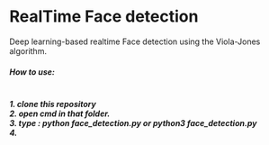 # RealTime Face detection 
 Deep learning-based realtime Face detection using the Viola-Jones algorithm.
 <br>
 
 <h5>How to use:<h5>
 <br>
 1. clone this repository
 <br>
 2. open cmd in that folder.
 <br>
 3. type : python face_detection.py or python3 face_detection.py
 <br>
 4. 
